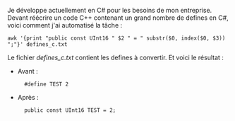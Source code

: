 Je développe actuellement en C# pour les besoins de mon entreprise. Devant réécrire un code C++ contenant un grand nombre de defines en C#, voici comment j'ai automatisé la tâche :

    awk '{print "public const UInt16 " $2 " = " substr($0, index($0, $3)) ";"}' defines_c.txt

Le fichier *defines_c.txt* contient les defines à convertir. Et voici le résultat :

* Avant :

        #define TEST 2

* Après :

        public const UInt16 TEST = 2;
